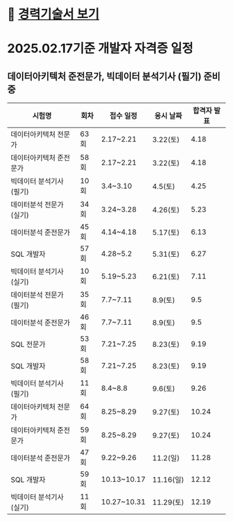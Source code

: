 # 📄 [경력기술서 보기](https://drive.google.com/file/d/1NhkqkZpRfdC5sQ4BzugRK-QS9Xg8xsnT/view?usp=sharing)

# 2025.02.17기준 개발자 자격증 일정
## 데이터아키텍처 준전문가, 빅데이터 분석기사 (필기) 준비중
| 시험명                      | 회차  | 접수 일정         | 응시 날짜    | 합격자 발표 |
|-----------------------------|------|------------------|-------------|------------|
| 데이터아키텍처 전문가       | 63회  | 2.17~2.21        | 3.22(토)    | 4.18       |
| 데이터아키텍처 준전문가     | 58회  | 2.17~2.21        | 3.22(토)    | 4.18       |
| 빅데이터 분석기사 (필기)    | 10회  | 3.4~3.10         | 4.5(토)     | 4.25       |
| 데이터분석 전문가 (실기)    | 34회  | 3.24~3.28        | 4.26(토)    | 5.23       |
| 데이터분석 준전문가        | 45회  | 4.14~4.18        | 5.17(토)    | 6.13       |
| SQL 개발자                 | 57회  | 4.28~5.2         | 5.31(토)    | 6.27       |
| 빅데이터 분석기사 (실기)    | 10회  | 5.19~5.23        | 6.21(토)    | 7.11       |
| 데이터분석 전문가 (필기)    | 35회  | 7.7~7.11         | 8.9(토)     | 9.5        |
| 데이터분석 준전문가        | 46회  | 7.7~7.11         | 8.9(토)     | 9.5        |
| SQL 전문가                 | 53회  | 7.21~7.25        | 8.23(토)    | 9.19       |
| SQL 개발자                 | 58회  | 7.21~7.25        | 8.23(토)    | 9.19       |
| 빅데이터 분석기사 (필기)    | 11회  | 8.4~8.8          | 9.6(토)     | 9.26       |
| 데이터아키텍처 전문가       | 64회  | 8.25~8.29        | 9.27(토)    | 10.24      |
| 데이터아키텍처 준전문가     | 59회  | 8.25~8.29        | 9.27(토)    | 10.24      |
| 데이터분석 준전문가        | 47회  | 9.22~9.26        | 11.2(일)    | 11.28      |
| SQL 개발자                 | 59회  | 10.13~10.17      | 11.16(일)   | 12.12      |
| 빅데이터 분석기사 (실기)    | 11회  | 10.27~10.31      | 11.29(토)   | 12.19      |
